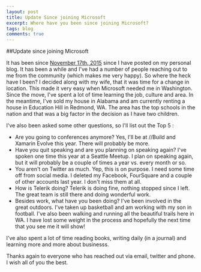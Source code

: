 ```yaml
---
layout: post
title: Update Since joining Microsoft
excerpt: Where have you been since joining Microsoft?
tags: blog
comments: true
---
```

##Update since joining Microsoft

It has been since [November 17th, 2015](http://michaelcrump.net/next-stop-microsoft/) since I have posted on my personal blog. It has been a while and I've had a number of people reaching out to me from the community (which makes me very happy). So where the heck have I been? I decided along with my wife, that it was time for a change in location. This made it very easy when Microsoft needed me in Washington. Since the move, I've spent a lot of time learning the job, culture and area. In the meantime, I've sold my house in Alabama and am currently renting a house in Education Hill in Redmond, WA. The area has the top schools in the nation and that was a big factor in the decision as I have two children.   

I've also been asked some other questions, so I'll list out the Top 5 : 

* Are you going to conferences anymore? Yes, I'll be at //Build and Xamarin Evolve this year. There will probably be more.  
* Have you quit speaking and are you planning on speaking again? I've spoken one time this year at a Seattle Meetup. I plan on speaking again, but it will probably be a couple of times a year  vs. every month or so. 
* You aren't on Twitter as much. Yep, this is on purpose. I need some time off from social media. I deleted my Facebook, FourSquare and a couple of other accounts last year. I don't miss them at all. 
* How is Telerik doing? Telerik is doing fine, nothing stopped since I left. The great team is still there and doing wonderful work. 
* Besides work, what have you been doing? I've been involved in the great outdoors. I've taken up basketball and am working with my son in football. I've also been walking and running all the beautiful trails here in WA. I have lost some weight in the process and hopefully the next time that you see me it will show!

I've also spent a lot of time reading books, writing daily (in a journal) and learning more and more about businesss. 

Thanks again to everyone who has reached out via email, twitter and phone. I wish all of you the best.
